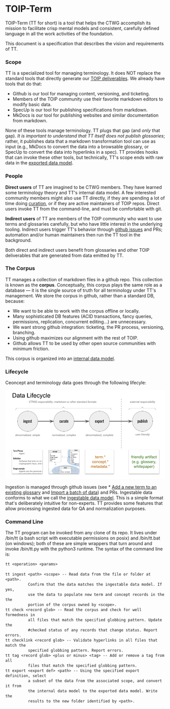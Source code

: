 # TOIP-Term

TOIP-Term (TT for short) is a tool that helps the CTWG accomplish its mission to facilitate crisp mental models and consistent, carefully defined language in all the work activities of the foundation.

This document is a specification that describes the vision and requirements of TT.

### Scope

TT is a specialized tool for managing terminology. It does NOT replace the standard tools that directly generate our [TOIP deliverables](https://github.com/trustoverip/deliverables/). We already have tools that do that:

* Github is our tool for managing content, versioning, and ticketing.
* Members of the TOIP community use their favorite markdown editors to modify basic data.
* SpecUp is our tool for publishing specifications from markdown.
* MkDocs is our tool for publishing websites and similar documentation from markdown.

None of these tools manage terminology. TT plugs that gap (and _only_ that gap). *It is important to understand that TT itself does not publish glossaries*; rather, it publishes data that a markdown transformation tool can use as input (e.g., MkDocs to convert the data into a browsable glossary, or SpecUp to convert the data into hyperlinks in a spec). TT provides hooks that can invoke these other tools, but technically, TT's scope ends with raw data in the [exported data model](../docs/exported-data-model.md).

### People

__Direct users__ of TT are imagined to be CTWG members. They have learned some terminology theory and TT's internal data model. A few interested community members might also use TT directly, if they are spending a lot of time doing [curation](../docs/curation.md), or if they are active maintainers of TOIP repos. Direct users invoke TT from the command-line, and must be comfortable with git.

__Indirect users__ of TT are members of the TOIP community who want to use terms and glossaries carefully, but who have little interest in the underlying tooling. Indirect users trigger TT's behavior through [github issues](../../issues/choose) and PRs; automation and/or human maintainers then run the TT tool in the background.

Both direct and indirect users benefit from glossaries and other TOIP deliverables that are generated from data emitted by TT.

### The Corpus

TT manages a collection of markdown files in a github repo. This collection is known as the __corpus__. Conceptually, this corpus plays the same role as a database &mdash; it is the single source of truth for all terminology under TT's management. We store the corpus in github, rather than a standard DB, because:

* We want to be able to work with the corpus offline or locally.
* Many sophisticated DB features (ACID transactions, fancy queries, permissions, replication, concurrent editing...) are unnecessary.
* We want strong github integration: ticketing, the PR process, versioning, branching.
* Using github maximizes our alignment with the rest of TOIP.
* Github allows TT to be used by other open source communities with minimum friction.

This corpus is organized into an [internal data model](../docs/internal-data-model.md).

### Lifecycle

Ceoncept and terminology data goes through the following lifecyle:

![lifecycle](../docs/lifecycle.png)

Ingestion is managed through github issues (see * [Add a new term to an existing glossary](../../issues/new?assignees=&labels=term&template=01-new-term.md&title=%5BTERM%5D+%3Cword+or+phrase+you+are+adding%3E) and [Import a batch of data](../../issues/new?assignees=&labels=import&template=03-new-import.md&title=%5BIMPORT%5D+%3Cdescription+of+data+source%3E)) and PRs. Ingestable data conforms to what we call the [ingestable data model](../docs/ingestable-data-model.md). This is a simple format that's deliberately intuitive for non-experts. TT provides some features that allow processing ingested data for QA and normalization purposes.

### Command Line

The TT program can be invoked from any clone of its repo. It lives under /bin/tt (a bash script with executable permissions on posix) and /bin/tt.bat (on windows); both of these are simple wrappers that turn around and invoke /bin/tt.py with the python3 runtime. The syntax of the command line is:

```
tt <operation> <params>

tt ingest <path> <scope> -- Read data from the file or folder at <path>.
          Confirm that the data matches the ingestable data model. If yes,
          use the data to populate new term and concept records in the the
          portion of the corpus owned by <scope>.
tt check <record glob> -- Read the corpus and check for well formedness in
          all files that match the specified globbing pattern. Update the 
          #checked status of any records that change status. Report errors.
tt checklink <record glob> -- Validate hyperlinks in all files that match the
          specified globbing pattern. Report errors.
tt tag <record glob> <plus or minus> <tag> -- Add or remove a tag from all
          files that match the specified globbing pattern.          
tt export <export def> <path> -- Using the specified export definition, select
          a subset of the data from the associated scope, and convert it from
          the internal data model to the exported data model. Write the
          results to the new folder identified by <path>.
```